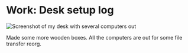 # Work: Desk setup log

![Screenshot of my desk with several computers out](https://grant-uploader.s3.amazonaws.com/2024-11-09-15-58-48-2000.jpg)

Made some more wooden boxes. All the computers are out for some file transfer reorg.